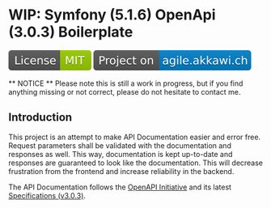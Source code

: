 # WIP: Symfony (5.1.6) OpenApi (3.0.3) Boilerplate
[![Badge: MIT License](public/assets/images/mit-license-badge.svg)](LICENSE)
[![Badge: agile.akkawi.ch](public/assets/images/agile-akkawi-ch-badge.svg)](https://agile.akkawi.ch/bp/5ec0b57a1ee7f)

** NOTICE ** Please note this is still a work in progress, but if you find anything missing or not correct, please do
 not hesitate to contact me.
 
## Introduction ##

This project is an attempt to make API Documentation easier and error free. Request parameters shall be validated
 with the documentation and responses as well. This way, documentation is kept up-to-date and responses are
 guaranteed to look like the documentation. This will decrease frustration from the frontend and increase
 reliability in the backend.
 
The API Documentation follows the [OpenAPI Initiative](https://www.openapis.org/) and its latest [Specifications
 (v3.0.3)](http://spec.openapis.org/oas/v3.0.3).